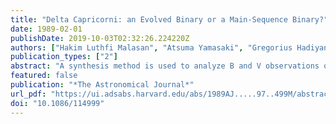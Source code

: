```yaml
---
title: "Delta Capricorni: an Evolved Binary or a Main-Sequence Binary?"
date: 1989-02-01
publishDate: 2019-10-03T02:32:26.224220Z
authors: ["Hakim Luthfi Malasan", "Atsuma Yamasaki", "Gregorius Hadiyanto", "Masayuki Kondo"]
publication_types: ["2"]
abstract: "A synthesis method is used to analyze B and V observations of Delta Cap obtained at the Bosscha Observatory in 1984 and 1985. Both components of the binary are found to be well inside their critical Roche lobes. The data are consistent with a model using a mass radio $q = 0.365$ which yields a main-sequence mass for the primary star. A distance of 8-11 pc is implied."
featured: false
publication: "*The Astronomical Journal*"
url_pdf: "https://ui.adsabs.harvard.edu/abs/1989AJ.....97..499M/abstract"
doi: "10.1086/114999"
---
```


